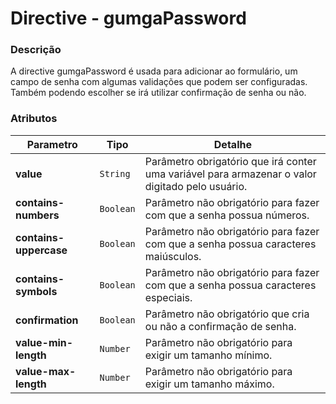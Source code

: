 # Directive - gumgaPassword

### Descrição
A directive gumgaPassword é usada para adicionar ao formulário, um campo de senha com algumas validações que podem ser configuradas. Também podendo escolher se irá utilizar confirmação de senha ou não.

### Atributos
| Parametro | Tipo | Detalhe |
| --- | --- | --- |
| **value** | `String` | Parâmetro obrigatório que irá conter uma variável para armazenar o valor digitado pelo usuário. |
| **contains-numbers** | `Boolean` | Parâmetro não obrigatório para fazer com que a senha possua números. |
| **contains-uppercase** | `Boolean` | Parâmetro não obrigatório para fazer com que a senha possua caracteres maiúsculos. |
| **contains-symbols** | `Boolean` | Parâmetro não obrigatório para fazer com que a senha possua caracteres especiais. |
| **confirmation** | `Boolean` | Parâmetro não obrigatório que cria ou não a confirmação de senha. |
| **value-min-length** | `Number` | Parâmetro não obrigatório para exigir um tamanho mínimo. |
| **value-max-length** | `Number` | Parâmetro não obrigatório para exigir um tamanho máximo. |
